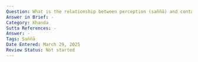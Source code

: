 ```yaml
---
Question: What is the relationship between perception (saññā) and contact (phassa)?
Answer in Brief: -
Category: Khanda
Sutta References: -
Answer: -
Tags: Saññā
Date Entered: March 29, 2025
Review Status: Not started
---
```

